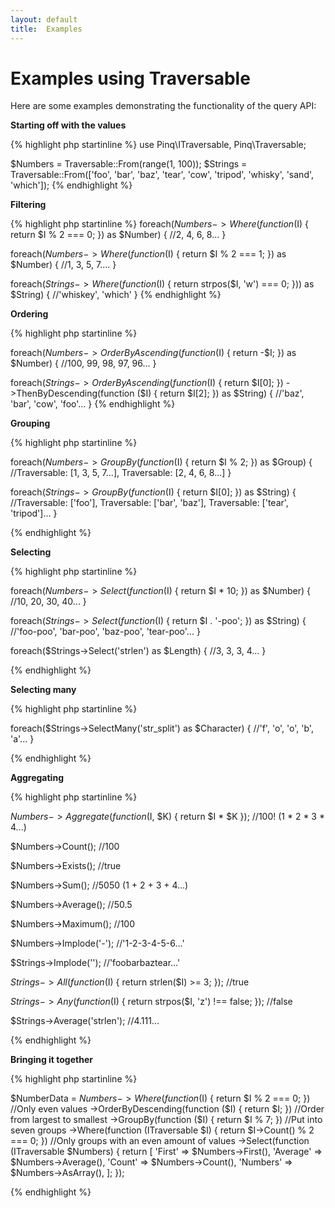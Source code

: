 ```yaml
---
layout: default
title:  Examples
---
```

Examples using Traversable
==========================

Here are some examples demonstrating the functionality of the query API:

**Starting off with the values**

{% highlight php startinline %}
use Pinq\ITraversable, Pinq\Traversable;

$Numbers = Traversable::From(range(1, 100));
$Strings = Traversable::From(['foo', 'bar', 'baz', 'tear', 'cow', 'tripod', 'whisky', 'sand', 'which']);
{% endhighlight %}

**Filtering**

{% highlight php startinline %}
foreach($Numbers->Where(function ($I) { return $I % 2 === 0; }) as $Number) {
    //2, 4, 6, 8...
}

foreach($Numbers->Where(function ($I) { return $I % 2 === 1; }) as $Number) {
    //1, 3, 5, 7....
}

foreach($Strings->Where(function ($I) { return strpos($I, 'w') === 0; })) as $String) {
    //'whiskey', 'which'
}
{% endhighlight %}

**Ordering**

{% highlight php startinline %}

foreach($Numbers->OrderByAscending(function ($I) { return -$I; }) as $Number) {
    //100, 99, 98, 97, 96...
}

foreach($Strings
        ->OrderByAscending(function ($I) { return $I[0]; })
        ->ThenByDescending(function ($I) { return $I[2]; }) as $String) {
    //'baz', 'bar', 'cow', 'foo'...
}
{% endhighlight %}

**Grouping**

{% highlight php startinline %}

foreach($Numbers->GroupBy(function ($I) { return $I % 2; }) as $Group) {
    //Traversable: [1, 3, 5, 7...], Traversable: [2, 4, 6, 8...]
}

foreach($Strings->GroupBy(function ($I) { return $I[0]; }) as $String) {
    //Traversable: ['foo'], Traversable: ['bar', 'baz'], Traversable: ['tear', 'tripod']...
}

{% endhighlight %}

**Selecting**

{% highlight php startinline %}

foreach($Numbers->Select(function ($I) { return $I * 10; }) as $Number) {
    //10, 20, 30, 40...
}

foreach($Strings->Select(function ($I) { return $I . '-poo'; }) as $String) {
    //'foo-poo', 'bar-poo', 'baz-poo', 'tear-poo'...
}

foreach($Strings->Select('strlen') as $Length) {
    //3, 3, 3, 4...
}

{% endhighlight %}

**Selecting many**

{% highlight php startinline %}

foreach($Strings->SelectMany('str_split') as $Character) {
    //'f', 'o', 'o', 'b', 'a'...
}

{% endhighlight %}

**Aggregating**

{% highlight php startinline %}

$Numbers->Aggregate(function ($I, $K) { return $I * $K }); //100! (1 * 2 * 3 * 4...)

$Numbers->Count(); //100

$Numbers->Exists(); //true

$Numbers->Sum(); //5050 (1 + 2 + 3 + 4...)

$Numbers->Average(); //50.5

$Numbers->Maximum(); //100

$Numbers->Implode('-'); //'1-2-3-4-5-6...'


$Strings->Implode(''); //'foobarbaztear...'

$Strings->All(function ($I) { return strlen($I) >= 3; }); //true

$Strings->Any(function ($I) { return strpos($I, 'z') !== false; }); //false

$Strings->Average('strlen'); //4.111...

{% endhighlight %}

**Bringing it together**

{% highlight php startinline %}

$NumberData = $Numbers
        ->Where(function ($I) { return $I % 2 === 0; }) //Only even values
        ->OrderByDescending(function ($I) { return $I; }) //Order from largest to smallest
        ->GroupBy(function ($I) { return $I % 7; }) //Put into seven groups
        ->Where(function (ITraversable $I) { return $I->Count() % 2 === 0; }) //Only groups with an even amount of values
        ->Select(function (ITraversable $Numbers) {
            return [
                'First' => $Numbers->First(),
                'Average' => $Numbers->Average(),
                'Count' => $Numbers->Count(),
                'Numbers' => $Numbers->AsArray(),
            ];
        });

{% endhighlight %}
